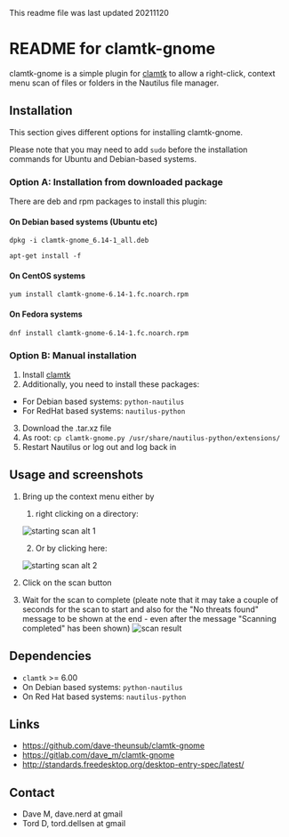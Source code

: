 This readme file was last updated 20211120

# README for clamtk-gnome

clamtk-gnome is a simple plugin for
[clamtk](https://github.com/dave-theunsub/clamtk) to allow a right-click, context menu scan of files or folders in the Nautilus file manager.


## Installation

This section gives different options for installing clamtk-gnome.

Please note that you may need to add `sudo` before the installation commands for Ubuntu and Debian-based systems.

### Option A: Installation from downloaded package

There are deb and rpm packages to install this plugin:

#### On Debian based systems (Ubuntu etc)

`dpkg -i clamtk-gnome_6.14-1_all.deb`

`apt-get install -f`

#### On CentOS systems

`yum install clamtk-gnome-6.14-1.fc.noarch.rpm`

#### On Fedora systems

`dnf install clamtk-gnome-6.14-1.fc.noarch.rpm`

### Option B: Manual installation

1. Install [clamtk](https://github.com/dave-theunsub/clamtk/releases)
2. Additionally, you need to install these packages:
  * For Debian based systems: `python-nautilus`
  * For RedHat based systems: `nautilus-python`
3. Download the .tar.xz file
4. As root: `cp clamtk-gnome.py /usr/share/nautilus-python/extensions/`
5. Restart Nautilus or log out and log back in


## Usage and screenshots

1. Bring up the context menu either by
   1. right clicking on a directory:
   
   ![starting scan alt 1](_img/starting_scan_alt1.png)
   
   2. Or by clicking here:
   
   ![starting scan alt 2](_img/starting_scan_alt2.png)

2. Click on the scan button

3. Wait for the scan to complete (pleate note that it may take a couple of seconds for the scan to start and also for the "No threats found" message to be shown at the end - even after the message "Scanning completed" has been shown)
![scan result](_img/scan_result.png)


## Dependencies

* `clamtk` >= 6.00
* On Debian based systems: `python-nautilus`
* On Red Hat based systems: `nautilus-python`

## Links

* https://github.com/dave-theunsub/clamtk-gnome
* https://gitlab.com/dave_m/clamtk-gnome
* http://standards.freedesktop.org/desktop-entry-spec/latest/

## Contact

* Dave M, dave.nerd at gmail
* Tord D, tord.dellsen at gmail
